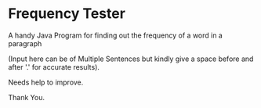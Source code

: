 # Frequency Tester

A handy Java Program for finding out the frequency of a word in a paragraph

(Input here can be of Multiple Sentences but kindly give a space before and after '.' for accurate results).

Needs help to improve.

Thank You.

